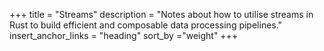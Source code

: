 +++
title = "Streams"
description = "Notes about how to utilise streams in Rust to build efficient and composable data processing pipelines."
insert_anchor_links = "heading"
sort_by ="weight"
+++

